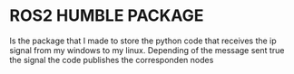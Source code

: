# ROS2 HUMBLE PACKAGE

Is the package that I made to store the python code that receives the ip signal from my windows to my linux.
Depending of the message sent true the signal the code publishes the corresponden nodes 
 
